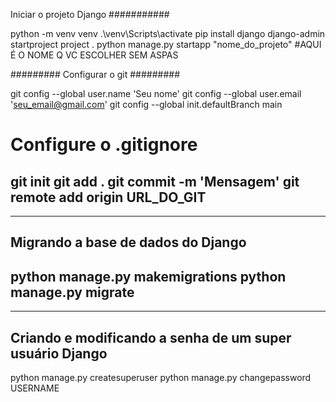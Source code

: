 Iniciar o projeto Django
###########

python -m venv venv
.\venv\Scripts\activate 
pip install django
django-admin startproject project .
python manage.py startapp "nome_do_projeto"  #AQUI É O NOME Q VC ESCOLHER SEM ASPAS

#########
Configurar o git
#########

git config --global user.name 'Seu nome'
git config --global user.email 'seu_email@gmail.com'
git config --global init.defaultBranch main



# Configure o .gitignore
git init
git add .
git commit -m 'Mensagem'
git remote add origin URL_DO_GIT
-------

-------
Migrando a base de dados do Django
-------
python manage.py makemigrations
python manage.py migrate
----------
----------
Criando e modificando a senha de um super usuário Django
-----------
python manage.py createsuperuser
python manage.py changepassword USERNAME